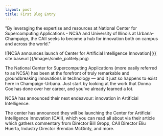 ```yaml
---
layout: post
title: First Blog Entry
---
```


"By leveraging the expertise and resources at National Center for Supercomputing Applications - NCSA and University of Illinois at Urbana-Champaign, the CAII seeks to become a hub for innovation both on campus and across the world."

![NCSA announces launch of Center for Artificial Intelligence Innovation]({{ site.baseurl }}/images/smile_politely.png)

 The National Center for Supercomputing Applications (more easily referred to as NCSA) has been at the forefront of truly remarkable and groundbreaking innovations in technology — and it just so happens to exist here in Champaign-Urbana. Just start by looking at the work that Donna Cox has done over her career, and you've already learned a lot.

NCSA has announced their next endeavour: innovation in Artificial Intelligence.

The center has announced they will be launching the Center for Artificial Intelligence Innovation (CAII), which you can read all about via their article which gathers commentary from Director Bill Gropp, CAII Director Eliu Huerta, Industry Director Brendan McGinty, and more.

